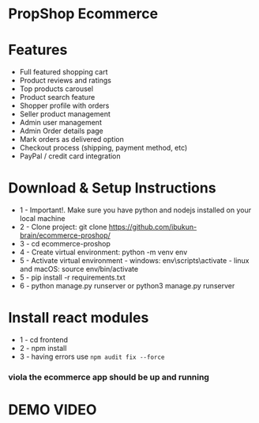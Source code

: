 # PropShop Ecommerce

# Features
* Full featured shopping cart
* Product reviews and ratings
* Top products carousel
* Product search feature
* Shopper profile with orders
* Seller product management
* Admin user management
* Admin Order details page
* Mark orders as delivered option
* Checkout process (shipping, payment method, etc)
* PayPal / credit card integration


# Download & Setup Instructions

* 1 - Important!. Make sure you have python and nodejs installed on your local machine
* 2 - Clone project: git clone https://github.com/ibukun-brain/ecommerce-proshop/
* 3 - cd ecommerce-proshop
* 4 - Create virtual environment: python -m venv env
* 5 - Activate virtual environment
      - windows: env\scripts\activate
      - linux and macOS: source env/bin/activate
* 5 - pip install -r requirements.txt
* 6 - python manage.py runserver or python3 manage.py runserver

# Install react modules
* 1 - cd frontend
* 2 - npm install
* 3 - having errors use ```npm audit fix --force```

### viola the ecommerce app should be up and running

# DEMO VIDEO
